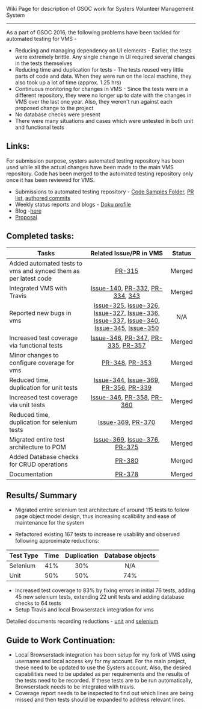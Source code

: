 Wiki Page for description of GSOC work for Systers Volunteer Management System

***

As a part of GSOC 2016, the following problems have been tackled for automated testing for VMS -
* Reducing and managing dependency on UI elements - Earlier, the tests were extremely brittle. Any single change in UI required several changes in the tests themselves
* Reducing time and duplication for tests - The tests reused very little parts of code and data. When they were run on the local machine, they also took up a lot of time (approx. 1.25 hrs)
* Continuous monitoring for changes in VMS - Since the tests were in a different repository, they were no longer up to date with the changes in VMS over the last one year. Also, they weren't run against each proposed change to the project
* No database checks were present
* There were many situations and cases which were untested in both unit and functional tests

## Links:

For submission purpose, systers automated testing repository has been used while all the actual changes have been made to the main VMS repository. Code has been merged to the automated testing repository only once it has been reviewed for VMS.

* Submissions to automated testing repository - [Code Samples Folder](https://github.com/systers/automated-testing/tree/develop/PortalVMSTests), [PR list](https://github.com/systers/automated-testing/pulls?utf8=%E2%9C%93&q=is%3Apr%20author%3Asmarshy), [authored commits](https://github.com/systers/automated-testing/commits/develop?author=smarshy)
* Weekly status reports and blogs - [Doku profile](http://systers.org/systers-dev/doku.php/vatsala_swaroop)
* Blog -[here](https://smarshypants.wordpress.com/)
* [Proposal](https://docs.google.com/document/d/1URRx6tAzpvlqYQOnXExJ9HnQ1syTP5I0JEXGD5HsCwo/edit)  


## Completed tasks:

| Tasks                                          | Related Issue/PR in VMS| Status|
|----------------------------------------------------------|:------------------:|:-------: |
| Added automated tests to vms and synced them as per latest code |  [PR-315](https://github.com/systers/vms/pull/315)| Merged| 
| Integrated VMS with Travis | [Issue-140](https://github.com/systers/vms/issues/140), [PR-332](https://github.com/systers/vms/pull/332), [PR-334](https://github.com/systers/vms/pull/334), [343](https://github.com/systers/vms/pull/343)| Merged|
| Reported new bugs in vms | [Issue-325](https://github.com/systers/vms/issues/325), [Issue-326](https://github.com/systers/vms/issues/326), [Issue-327](https://github.com/systers/vms/issues/327), [Issue-336](https://github.com/systers/vms/issues/336), [Issue-337](https://github.com/systers/vms/issues/337), [Issue-340](https://github.com/systers/vms/issues/340), [Issue-345](https://github.com/systers/vms/issues/345), [Issue-350](https://github.com/systers/vms/issues/350)| N/A|
| Increased test coverage via functional tests | [Issue-346](https://github.com/systers/vms/issues/346), [PR-347](https://github.com/systers/vms/pull/347), [PR-335](https://github.com/systers/vms/pull/335), [PR-357](https://github.com/systers/vms/pull/357)| Merged|
| Minor changes to configure coverage for vms | [PR-348](https://github.com/systers/vms/pull/348), [PR-353](https://github.com/systers/vms/pull/353)| Merged|
| Reduced time, duplication for unit tests | [Issue-344](https://github.com/systers/vms/issues/344), [Issue-369](https://github.com/systers/vms/issues/369), [PR-356](https://github.com/systers/vms/pull/356), [PR-339](https://github.com/systers/vms/pull/339)| Merged|
| Increased test coverage via unit tests | [Issue-346](https://github.com/systers/vms/issues/346), [PR-358](https://github.com/systers/vms/pull/358), [PR-360](https://github.com/systers/vms/pull/360)| Merged|
| Reduced time, duplication for selenium tests | [Issue-369](https://github.com/systers/vms/issues/369), [PR-370](https://github.com/systers/vms/pull/370) | Merged|
| Migrated entire test architecture to POM | [Issue-369](https://github.com/systers/vms/issues/369), [Issue-376](https://github.com/systers/vms/issues/376), [PR-375](https://github.com/systers/vms/pull/375) | Merged|
| Added Database checks for CRUD operations | [PR-380](https://github.com/systers/vms/pull/380) | Merged|
| Documentation | [PR-378](https://github.com/systers/vms/pull/378)| Merged|

## Results/ Summary
* Migrated entire selenium test architecture of around 115 tests to follow page object model design, thus increasing scalibility and ease of maintenance for the system

* Refactored existing 167 tests to increase re usability and observed following approximate reductions: 

| Test Type | Time| Duplication| Database objects|
|---------------|:-------:|:-------: |:-------: |
|Selenium|41%|30%|N/A|
|Unit|50%|50%|74%|

* Increased test coverage to 83% by fixing errors in initial 76 tests, adding 45 new selenium tests, extending 22 unit tests and adding database checks to 64 tests
* Setup Travis and local Browserstack integration for vms

Detailed documents recording reductions - [unit](https://docs.google.com/spreadsheets/d/1UZgyiU292uWTiriv9kMA2B8uFwF0hu5gX7EF_xV5jDk/edit?usp=sharing) and [selenium](https://docs.google.com/spreadsheets/d/1srHVtKDA8x74uqoL6tNMvN5apaZjuvAflMg84oPgHzA/edit?usp=sharing)

## Guide to Work Continuation:
* Local Browserstack integration has been setup for my fork of VMS using username and local access key for my account. For the main project, these need to be updated to use the Systers account. Also, the desired capabilities need to be updated as per requirements and the results of the tests need to be recorded. If these tests are to be run automatically, Browserstack needs to be integrated with travis.
* Coverage report needs to be inspected to find out which lines are being missed and then tests should be expanded to address relevant lines.

